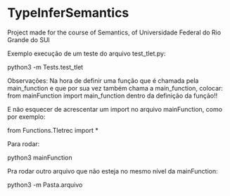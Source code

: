 # TypeInferSemantics
Project made for the course of Semantics, of Universidade Federal do Rio Grande do SUl

Exemplo execução de um teste do arquivo test_tlet.py:

python3 -m Tests.test_tlet


Observações:
Na hora de definir uma função que é chamada pela main_function e que por sua vez também chama a main_function, colocar: from mainFunction import main_function dentro da definição da função!!

E não esquecer de acrescentar um import no arquivo mainFunction, como por exemplo:

from Functions.Tletrec import *

Para rodar:

python3 mainFunction

Pra rodar outro arquivo que não esteja no mesmo nível da mainFunction:

python3 -m Pasta.arquivo
